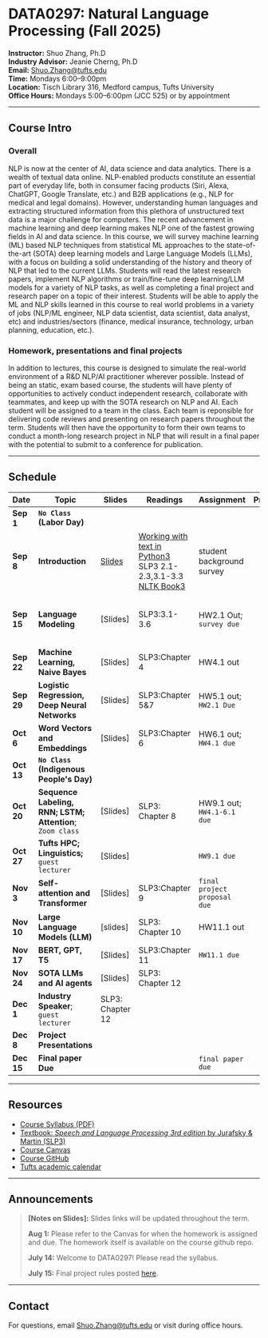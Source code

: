 # DATA0297: Natural Language Processing (Fall 2025)

**Instructor:** Shuo Zhang, Ph.D   
**Industry Advisor:** Jeanie Cherng, Ph.D    
**Email:** [Shuo.Zhang@tufts.edu](mailto:Shuo.Zhang@tufts.edu)  
**Time:** Mondays 6:00–9:00pm  
**Location:** Tisch Library 316, Medford campus, Tufts University      
**Office Hours:** Mondays 5:00–6:00pm (JCC 525) or by appointment

---

## Course Intro
### Overall
NLP is now at the center of AI, data science and data analytics. There is a wealth of textual data online. NLP-enabled products constitute an essential part of everyday life, both in consumer facing products (Siri, Alexa, ChatGPT, Google Translate, etc.) and B2B applications (e.g., NLP for medical and legal domains). However, understanding human languages and extracting structured information from this plethora of unstructured text data is a major challenge for computers. The recent advancement in machine learning and deep learning makes NLP one of the fastest growing fields in AI and data science. In this course, we will survey machine learning (ML) based NLP techniques from statistical ML approaches to the state-of-the-art (SOTA) deep learning models and Large Language Models (LLMs), with a focus on building a solid understanding of the history and theory of NLP that led to the current LLMs. Students will read the latest research papers, implement NLP algorithms or train/fine-tune deep learning/LLM models for a variety of NLP tasks, as well as completing a final project and research paper on a topic of their interest. Students will be able to apply the ML and NLP skills learned in this course to real world problems in a variety of jobs (NLP/ML engineer, NLP data scientist, data scientist, data analyst, etc) and industries/sectors (finance, medical insurance, technology, urban planning, education, etc.).

### Homework, presentations and final projects

In addition to lectures, this course is designed to simulate the real-world environment of a R&D NLP/AI practitioner wherever possible. Instead of being an static, exam based course, the students will have plenty of opportunities to actively conduct independent research, collaborate with teammates, and keep up with the SOTA research on NLP and AI. Each student will be assigned to a team in the class. Each team is reponsible for delivering code reviews and presenting on research papers throughout the term. Students will then have the opportunity to form their own teams to conduct a month-long research project in NLP that will result in a final paper with the potential to submit to a conference for publication.


---

## Schedule

| Date                          | Topic|Slides| Readings  | Assignment| Presentation | Notes|
|------------|-----------------------------------------|------------------------------------------------------------------------------------|--------------------------------------------------------------------------|-----------------|--------------|----|
| **Sep 1** | **```No Class``` (Labor Day)**              |             
| **Sep 8** | **Introduction**           | [Slides](https://tufts.app.box.com/file/1304995840257?s=tu41828b9wi18h0vhkid727ki0ubfnqg ) | [Working with text in Python3](https://people.cs.georgetown.edu/nschneid/cosc572/s23/02_py-notes.html) <br> SLP3 2.1-2.3,3.1-3.3<br>[NLTK Book3](https://www.nltk.org/book/ch03.html) |        student background survey         |              |
| **Sep 15** | **Language Modeling**        | [Slides] | SLP3:3.1-3.6                   | HW2.1 Out; ```survey due```|    |team assignment; homework logistics; github intro
| **Sep 22**  | **Machine Learning, Naive Bayes**        | [Slides] | SLP3:Chapter 4   |         HW4.1 out        |              |
| **Sep 29** | **Logistic Regression, Deep Neural Networks**    | [Slides] |     SLP3:Chapter 5&7       | HW5.1 out; ```HW2.1 Due```         |              | DNN software: Tensorflow Keras
| **Oct 6** | **Word Vectors and Embeddings**     | [Slides]| SLP3:Chapter 6            | HW6.1 out; ```HW4.1 due```      |              |
| **Oct 13** | **```No Class``` (Indigenous People's Day)**              |                                                                                    |                                                                          |                 |              |
| **Oct 20** | **Sequence Labeling, RNN; LSTM; Attention**;     ```Zoom class```            | [Slides] | SLP3: Chapter 8                  | HW9.1 out; ```HW4.1-6.1 due```        |              |
| **Oct 27**  | **Tufts HPC; Linguistics;**  ```guest lecturer```                   | [Slides] |              |      ```HW9.1 due```           |              |
| **Nov 3** | **Self-attention and Transformer**                    | [Slides] | SLP3:Chapter 9                | ```final project proposal due```       |              |
| **Nov 10** | **Large Language Models (LLM)** | [slides] |     SLP3: Chapter 10       |        HW11.1 out         |            |
| **Nov 17** | **BERT, GPT, T5**                      | [Slides] | SLP3:Chapter 11             |     ```HW11.1 due```  |              |
| **Nov 24**  | **SOTA LLMs and AI agents**                     | [Slides] | SLP3: Chapter 12               |                 |              |
| **Dec 1**  | **Industry Speaker**; ```guest lecturer```              | SLP3: Chapter 12|                |          |              |                                                                                   |                                                                          |                 |              |
| **Dec 8** | **Project Presentations**                   |                                                                                    |                                                                          |       |              |
| **Dec 15** | **Final paper Due**                   |                                                                                    |                                                                          |  ```final paper due```     |              |


---

## Resources

- [Course Syllabus (PDF)](DATA0297_syllabus_NLP.pdf) 
- [Textbook: <i>Speech and Language Processing 3rd edition</i> by Jurafsky & Martin (SLP3)](https://web.stanford.edu/~jurafsky/slp3/ed3book_Jan25.pdf)
- [Course Canvas](https://canvas.tufts.edu/courses/67839)
- [Course GitHub](https://github.com/data0297/nlp)
- [Tufts academic calendar](https://students.tufts.edu/registrar/courses-and-calendars/academic-calendar)

---

## Announcements

> **[Notes on Slides]:** Slides links will be updated throughout the term.
> 
> **Aug 1:** Please refer to the Canvas for when the homework is assigned and due. The homework itself is available on the course github repo. 
>
> 
> **July 14:** Welcome to DATA0297! Please read the syllabus.
> 
> **July 15:** Final project rules posted [here](final-proj.md).


---

## Contact

For questions, email [Shuo.Zhang@tufts.edu](mailto:Shuo.Zhang@tufts.edu) or visit during office hours. 
